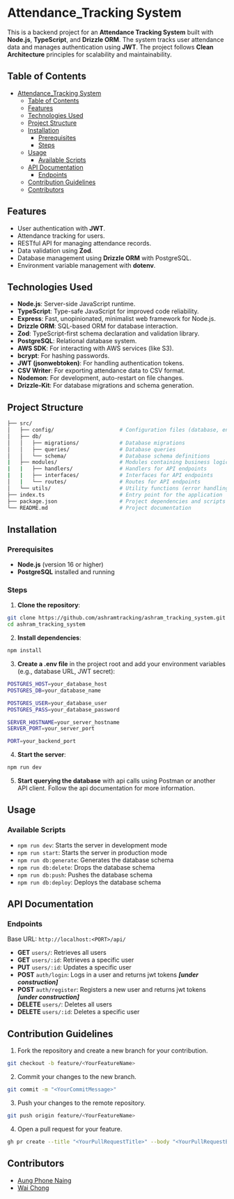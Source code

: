 # Attendance_Tracking System

This is a backend project for an **Attendance Tracking System** built with **Node.js**, **TypeScript**, and **Drizzle ORM**. The system tracks user attendance data and manages authentication using **JWT**. The project follows **Clean Architecture** principles for scalability and maintainability.

## Table of Contents
- [Attendance\_Tracking System](#attendance_tracking-system)
  - [Table of Contents](#table-of-contents)
  - [Features](#features)
  - [Technologies Used](#technologies-used)
  - [Project Structure](#project-structure)
  - [Installation](#installation)
    - [Prerequisites](#prerequisites)
    - [Steps](#steps)
  - [Usage](#usage)
    - [Available Scripts](#available-scripts)
  - [API Documentation](#api-documentation)
    - [Endpoints](#endpoints)
  - [Contribution Guidelines](#contribution-guidelines)
  - [Contributors](#contributors)

## Features
- User authentication with **JWT**.
- Attendance tracking for users.
- RESTful API for managing attendance records.
- Data validation using **Zod**.
- Database management using **Drizzle ORM** with PostgreSQL.
- Environment variable management with **dotenv**.

## Technologies Used
- **Node.js**: Server-side JavaScript runtime.
- **TypeScript**: Type-safe JavaScript for improved code reliability.
- **Express**: Fast, unopinionated, minimalist web framework for Node.js.
- **Drizzle ORM**: SQL-based ORM for database interaction.
- **Zod**: TypeScript-first schema declaration and validation library.
- **PostgreSQL**: Relational database system.
- **AWS SDK**: For interacting with AWS services (like S3).
- **bcrypt**: For hashing passwords.
- **JWT (jsonwebtoken)**: For handling authentication tokens.
- **CSV Writer**: For exporting attendance data to CSV format.
- **Nodemon**: For development, auto-restart on file changes.
- **Drizzle-Kit**: For database migrations and schema generation.

## Project Structure
```bash
├── src/
│   ├── config/                     # Configuration files (database, environment)
│   ├── db/
│   │   ├── migrations/             # Database migrations
│   │   ├── queries/                # Database queries
│   │   └── schema/                 # Database schema definitions
|   ├── modules/                    # Modules containing business logic
|   |   ├── handlers/               # Handlers for API endpoints
|   |   ├── interfaces/             # Interfaces for API endpoints
│   |   └── routes/                 # Routes for API endpoints
│   └── utils/                      # Utility functions (error handling, logging, router wrappers)
├── index.ts                        # Entry point for the application
├── package.json                    # Project dependencies and scripts
└── README.md                       # Project documentation
```

## Installation 
### Prerequisites 
* **Node.js** (version 16 or higher) 
* **PostgreSQL** installed and running 
### Steps 
1. **Clone the repository**:
```bash
git clone https://github.com/ashramtracking/ashram_tracking_system.git
cd ashram_tracking_system
```
2. **Install dependencies**:
```bash
npm install
```
3. **Create a .env file** in the project root and add your environment variables (e.g., database URL, JWT secret):
```bash
POSTGRES_HOST=your_database_host
POSTGRES_DB=your_database_name

POSTGRES_USER=your_database_user
POSTGRES_PASS=your_database_password

SERVER_HOSTNAME=your_server_hostname
SERVER_PORT=your_server_port

PORT=your_backend_port
```
4. **Start the server**:
```bash
npm run dev
```
5. **Start querying the database** with api calls using Postman or another API client. Follow the api documentation for more information.

## Usage
### Available Scripts
* `npm run dev`: Starts the server in development mode
* `npm run start`: Starts the server in production mode
* `npm run db:generate`: Generates the database schema
* `npm run db:delete`: Drops the database schema
* `npm run db:push`: Pushes the database schema
* `npm run db:deploy`: Deploys the database schema

## API Documentation
### Endpoints
Base URL: `http://localhost:<PORT>/api/`
* **GET** `users/`: Retrieves all users
* **GET** `users/:id`: Retrieves a specific user
* **PUT** `users/:id`: Updates a specific user
* **POST** `auth/login`: Logs in a user and returns jwt tokens ___[under construction]___
* **POST** `auth/register`: Registers a new user and returns jwt tokens ___[under construction]___
* **DELETE** `users/`: Deletes all users
* **DELETE** `users/:id`: Deletes a specific user

## Contribution Guidelines
1. Fork the repository and create a new branch for your contribution.
```bash
git checkout -b feature/<YourFeatureName>
```
2. Commit your changes to the new branch.
```bash
git commit -m "<YourCommitMessage>"
```
3. Push your changes to the remote repository.
```bash
git push origin feature/<YourFeatureName>
```
4. Open a pull request for your feature.
```bash
gh pr create --title "<YourPullRequestTitle>" --body "<YourPullRequestBody>"
```

## Contributors
- [Aung Phone Naing](https://github.com/Aung-Phone-Naing)
- [Wai Chong](https://github.com/Whysochong)


